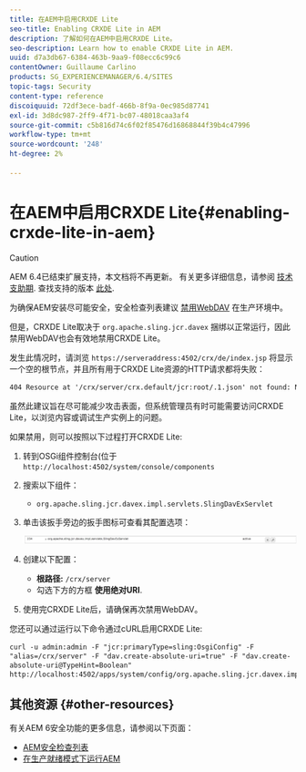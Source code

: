 ```yaml
---
title: 在AEM中启用CRXDE Lite
seo-title: Enabling CRXDE Lite in AEM
description: 了解如何在AEM中启用CRXDE Lite。
seo-description: Learn how to enable CRXDE Lite in AEM.
uuid: d7a3db67-6384-463b-9aa9-f08ecc6c99c6
contentOwner: Guillaume Carlino
products: SG_EXPERIENCEMANAGER/6.4/SITES
topic-tags: Security
content-type: reference
discoiquuid: 72df3ece-badf-466b-8f9a-0ec985d87741
exl-id: 3d8dc987-2ff9-4f71-bc07-48018caa3af4
source-git-commit: c5b816d74c6f02f85476d16868844f39b4c47996
workflow-type: tm+mt
source-wordcount: '248'
ht-degree: 2%

---
```


# 在AEM中启用CRXDE Lite{#enabling-crxde-lite-in-aem}

>[!CAUTION]
>
>AEM 6.4已结束扩展支持，本文档将不再更新。 有关更多详细信息，请参阅 [技术支助期](https://helpx.adobe.com/cn/support/programs/eol-matrix.html). 查找支持的版本 [此处](https://experienceleague.adobe.com/docs/).

为确保AEM安装尽可能安全，安全检查列表建议 [禁用WebDAV](/help/sites-administering/security-checklist.md#disable-webdav) 在生产环境中。

但是，CRXDE Lite取决于 `org.apache.sling.jcr.davex` 捆绑以正常运行，因此禁用WebDAV也会有效地禁用CRXDE Lite。

发生此情况时，请浏览 `https://serveraddress:4502/crx/de/index.jsp` 将显示一个空的根节点，并且所有用于CRXDE Lite资源的HTTP请求都将失败：

```xml
404 Resource at '/crx/server/crx.default/jcr:root/.1.json' not found: No resource found
```

虽然此建议旨在尽可能减少攻击表面，但系统管理员有时可能需要访问CRXDE Lite，以浏览内容或调试生产实例上的问题。

如果禁用，则可以按照以下过程打开CRXDE Lite:

1. 转到OSGi组件控制台(位于 `http://localhost:4502/system/console/components`
1. 搜索以下组件：

   * `org.apache.sling.jcr.davex.impl.servlets.SlingDavExServlet`

1. 单击该扳手旁边的扳手图标可查看其配置选项：

   ![chlimage_1-80](assets/chlimage_1-80.png)

1. 创建以下配置：

   * **根路径:** `/crx/server`
   * 勾选下方的方框 **使用绝对URI**.

1. 使用完CRXDE Lite后，请确保再次禁用WebDAV。

您还可以通过运行以下命令通过cURL启用CRXDE Lite:

```shell
curl -u admin:admin -F "jcr:primaryType=sling:OsgiConfig" -F "alias=/crx/server" -F "dav.create-absolute-uri=true" -F "dav.create-absolute-uri@TypeHint=Boolean" http://localhost:4502/apps/system/config/org.apache.sling.jcr.davex.impl.servlets.SlingDavExServlet
```

## 其他资源 {#other-resources}

有关AEM 6安全功能的更多信息，请参阅以下页面：

* [AEM安全检查列表](/help/sites-administering/security-checklist.md)
* [在生产就绪模式下运行AEM](/help/sites-administering/production-ready.md)

